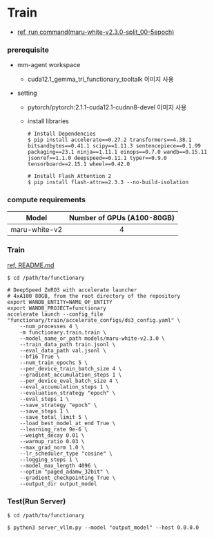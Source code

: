 # Train

- [ref, run command(maru-white-v2.3.0-split_00-5epoch)](https://www.notion.so/kakaobrain/maru-white-v2-3-0-split_00-5epoch-2b00981f70104a17bf6ea56a2eb67949?pvs=4)


### prerequisite

- mm-agent workspace
  - cuda12.1\_gemma\_trl\_functionary\_tooltalk 이미지 사용

- setting
  - pytorch/pytorch:2.1.1-cuda12.1-cudnn8-devel 이미지 사용  
  - install libraries

    ```shell
    # Install Dependencies
    $ pip install accelerate==0.27.2 transformers==4.38.1 bitsandbytes==0.41.1 scipy==1.11.3 sentencepiece==0.1.99 packaging==23.1 ninja==1.11.1 einops==0.7.0 wandb==0.15.11 jsonref==1.1.0 deepspeed==0.11.1 typer==0.9.0 tensorboard==2.15.1 wheel==0.42.0

    # Install Flash Attention 2
    $ pip install flash-attn==2.3.3 --no-build-isolation
    ```

### compute requirements

| Model    | Number of GPUs (A100-80GB) |
| :--------: | :-------: |
| maru-white-v2  | 4 |


### Train

[ref, README.md](README.md)

```
$ cd /path/to/functionary

# DeepSpeed ZeRO3 with accelerate launcher
# 4xA100 80GB, from the root directory of the repository
export WANDB_ENTITY=NAME_OF_ENTITY
export WANDB_PROJECT=functionary
accelerate launch --config_file "functionary/train/accelerate_configs/ds3_config.yaml" \
    --num_processes 4 \
    -m functionary.train.train \
    --model_name_or_path models/maru-white-v2.3.0 \
    --train_data_path train.jsonl \
    --eval_data_path val.jsonl \
    --bf16 True \
    --num_train_epochs 5 \
    --per_device_train_batch_size 4 \
    --gradient_accumulation_steps 1 \
    --per_device_eval_batch_size 4 \
    --eval_accumulation_steps 1 \
    --evaluation_strategy "epoch" \
    --eval_steps 1 \
    --save_strategy "epoch" \
    --save_steps 1 \
    --save_total_limit 5 \
    --load_best_model_at_end True \
    --learning_rate 9e-6 \
    --weight_decay 0.01 \
    --warmup_ratio 0.03 \
    --max_grad_norm 1.0 \
    --lr_scheduler_type "cosine" \
    --logging_steps 1 \
    --model_max_length 4096 \
    --optim "paged_adamw_32bit" \
    --gradient_checkpointing True \
    --output_dir output_model
```

### Test(Run Server)

```
$ cd /path/to/functionary

$ python3 server_vllm.py --model "output_model" --host 0.0.0.0
```
